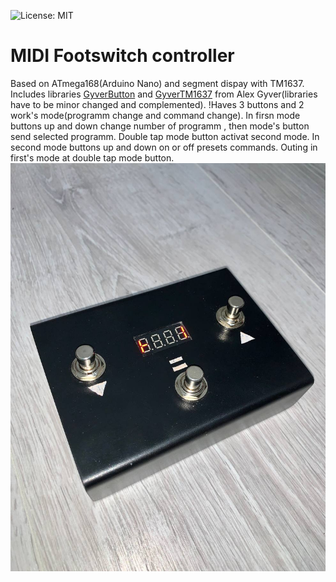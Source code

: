 ![License: MIT](https://img.shields.io/github/license/KorsakAndrey/led_lamp)
# MIDI Footswitch controller
Based on ATmega168(Arduino Nano) and segment dispay with TM1637.
Includes libraries [GyverButton](https://github.com/GyverLibs/GyverButton) and [GyverTM1637](https://github.com/GyverLibs/GyverTM1637) from Alex Gyver(libraries have to be minor changed and complemented).
!Haves 3 buttons and 2 work's mode(programm change and command change). In firsn mode buttons up and down change number of programm , then  mode's button send selected programm. Double tap mode button activat second mode. In second mode buttons up and down on or off presets commands. Outing in first's mode at double tap mode button.
![Mesage log ](/.img/1.jpg)
